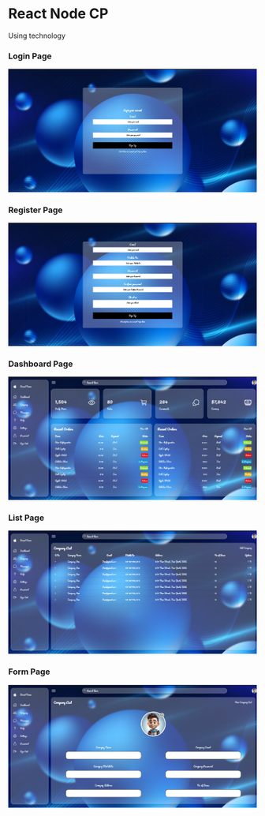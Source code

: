 <h1>React Node CP</h1>

<p>Using technology </p>

<h3>Login Page</h3>
<img src="./assets/loginpage.png">
<h3>Register Page</h3>
<img src="./assets/register.png">
<h3>Dashboard Page</h3>
<img src="./assets/dashboard-page.png">
<h3>List Page</h3>
<img src="./assets/listing-page.png">
<h3>Form Page</h3>
<img src="./assets/form-page.png">
